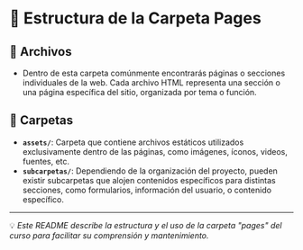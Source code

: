 # 📰 Estructura de la Carpeta Pages  

## 📄 Archivos  
- Dentro de esta carpeta comúnmente encontrarás páginas o secciones individuales de la web. Cada archivo HTML representa una sección o una página específica del sitio, organizada por tema o función.  

## 📂 Carpetas  
- **`assets/`**: Carpeta que contiene archivos estáticos utilizados exclusivamente dentro de las páginas, como imágenes, íconos, videos, fuentes, etc.  
- **`subcarpetas/`**: Dependiendo de la organización del proyecto, pueden existir subcarpetas que alojen contenidos específicos para distintas secciones, como formularios, información del usuario, o contenido específico.  

---

💡 *Este README describe la estructura y el uso de la carpeta "pages" del curso para facilitar su comprensión y mantenimiento.*  
